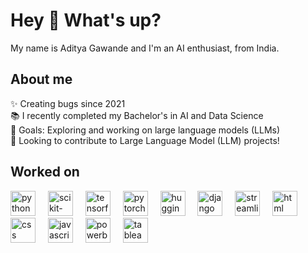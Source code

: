 <h1 align="left">Hey 👋 What's up?</h1>

<p align="left">My name is Aditya Gawande and I'm an AI enthusiast, from India.</p>

<h2 align="left">About me</h2>

<p align="left">
  ✨ Creating bugs since 2021<br>
  📚 I recently completed my Bachelor's in AI and Data Science <br>
  🎯 Goals: Exploring and working on large language models (LLMs)<br>
  🚀 Looking to contribute to Large Language Model (LLM) projects!</br>

</p>

<h2 align="left">Worked on</h2>

<div align="left">
  <img src="https://cdn.jsdelivr.net/gh/devicons/devicon/icons/python/python-original.svg" height="40" alt="python logo" />
  <img width="12" />
  <img src="https://upload.wikimedia.org/wikipedia/commons/0/05/Scikit_learn_logo_small.svg" height="40" alt="scikit-learn logo" />
  <img width="12" />
  <img src="https://upload.wikimedia.org/wikipedia/commons/2/2d/Tensorflow_logo.svg" height="40" alt="tensorflow logo" />
  <img width="12" />
  <img src="https://upload.wikimedia.org/wikipedia/commons/9/96/Pytorch_logo.png" height="40" alt="pytorch logo" />
  <img width="12" />
  <img src="https://huggingface.co/front/assets/huggingface_logo-noborder.svg" height="40" alt="huggingface logo" />
  <img width="12" />
  <img src="https://cdn.jsdelivr.net/gh/devicons/devicon/icons/django/django-plain.svg" height="40" alt="django logo" />
  <img width="12" />
  <img src="https://streamlit.io/images/brand/streamlit-logo-primary-colormark-darktext.png" height="40" alt="streamlit logo" />
  <img width="12" />
  <img src="https://cdn.jsdelivr.net/gh/devicons/devicon/icons/html5/html5-original.svg" height="40" alt="html logo" />
  <img width="12" />
  <img src="https://cdn.jsdelivr.net/gh/devicons/devicon/icons/css3/css3-original.svg" height="40" alt="css logo" />
  <img width="12" />
  <img src="https://cdn.jsdelivr.net/gh/devicons/devicon/icons/javascript/javascript-original.svg" height="40" alt="javascript logo" />
  <img width="12" />
  <img src="https://www.vectorlogo.zone/logos/microsoft_powerbi/microsoft_powerbi-icon.svg" height="40" alt="powerbi logo" />
  <img width="12" />
  <img src="https://www.tableau.com/sites/default/files/pages/tableaulogo_highres.png" height="40" alt="tableau logo" />


</div>
